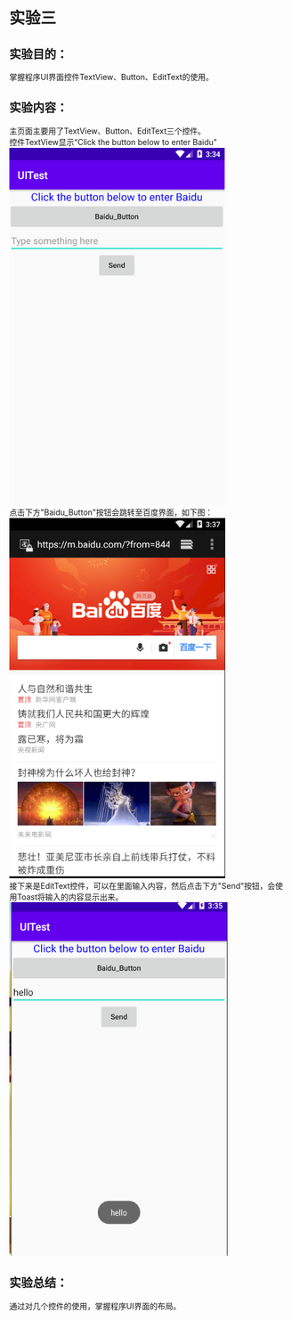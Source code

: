 # 实验三 #
## 实验目的： ##
掌握程序UI界面控件TextView、Button、EditText的使用。
## 实验内容： ##
主页面主要用了TextView、Button、EditText三个控件。  
控件TextView显示“Click the button below to enter Baidu"  
![](https://github.com/chenpeimin-039/2018118139_Android/blob/master/map_depot/Test3/main.PNG?raw=true)  
点击下方"Baidu_Button"按钮会跳转至百度界面，如下图：   
![](https://github.com/chenpeimin-039/2018118139_Android/blob/master/map_depot/Test3/baidu.PNG?raw=true)  
接下来是EditText控件，可以在里面输入内容，然后点击下方"Send"按钮，会使用Toast将输入的内容显示出来。  
![](https://github.com/chenpeimin-039/2018118139_Android/blob/master/map_depot/Test3/send.PNG?raw=true)  
## 实验总结： ##
通过对几个控件的使用，掌握程序UI界面的布局。
